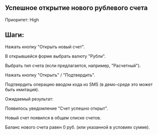 ## Успешное открытие нового рублевого счета

Приоритет: High

## Шаги:

Нажать кнопку "Открыть новый счет".

В открывшейся форме выбрать валюту "Рубли".

Выбрать тип счета (если предлагается, например, "Расчетный").

Нажать кнопку "Открыть" / "Подтвердить".

Подтвердить операцию вводом кода из SMS (в демо-среде это может быть имитация).

Ожидаемый результат:

Появилось уведомление "Счет успешно открыт".

Новый счет появился в общем списке счетов.

Баланс нового счета равен 0 руб. (или указанной в условиях сумме).
